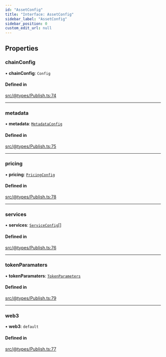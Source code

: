 ```yaml
---
id: "AssetConfig"
title: "Interface: AssetConfig"
sidebar_label: "AssetConfig"
sidebar_position: 0
custom_edit_url: null
---
```


## Properties

### chainConfig

• **chainConfig**: `Config`

#### Defined in

[src/@types/Publish.ts:74](https://github.com/deltaDAO/nautilus/blob/ef5e766/src/@types/Publish.ts#L74)

___

### metadata

• **metadata**: [`MetadataConfig`](../modules.md#metadataconfig)

#### Defined in

[src/@types/Publish.ts:75](https://github.com/deltaDAO/nautilus/blob/ef5e766/src/@types/Publish.ts#L75)

___

### pricing

• **pricing**: [`PricingConfig`](PricingConfig.md)

#### Defined in

[src/@types/Publish.ts:78](https://github.com/deltaDAO/nautilus/blob/ef5e766/src/@types/Publish.ts#L78)

___

### services

• **services**: [`ServiceConfig`](../modules.md#serviceconfig)[]

#### Defined in

[src/@types/Publish.ts:76](https://github.com/deltaDAO/nautilus/blob/ef5e766/src/@types/Publish.ts#L76)

___

### tokenParamaters

• **tokenParamaters**: [`TokenParameters`](TokenParameters.md)

#### Defined in

[src/@types/Publish.ts:79](https://github.com/deltaDAO/nautilus/blob/ef5e766/src/@types/Publish.ts#L79)

___

### web3

• **web3**: `default`

#### Defined in

[src/@types/Publish.ts:77](https://github.com/deltaDAO/nautilus/blob/ef5e766/src/@types/Publish.ts#L77)
